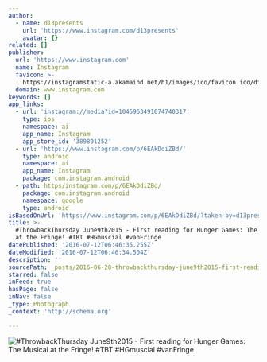 ```yaml
---
author:
  - name: d13presents
    url: 'https://www.instagram.com/d13presents'
    avatar: {}
related: []
publisher:
  url: 'https://www.instagram.com'
  name: Instagram
  favicon: >-
    https://instagramstatic-a.akamaihd.net/h1/images/ico/favicon.ico/dfa85bb1fd63.ico
  domain: www.instagram.com
keywords: []
app_links:
  - url: 'instagram://media?id=1045963491074740317'
    type: ios
    namespace: ai
    app_name: Instagram
    app_store_id: '389801252'
  - url: 'https://www.instagram.com/p/6EAkDdiZBd/'
    type: android
    namespace: ai
    app_name: Instagram
    package: com.instagram.android
  - path: https/instagram.com/p/6EAkDdiZBd/
    package: com.instagram.android
    namespace: google
    type: android
isBasedOnUrl: 'https://www.instagram.com/p/6EAkDdiZBd/?taken-by=d13presents'
title: >-
  #ThrowbackThursday June9th2015 - First reading for Hunger Games: The Musical
  at the Fringe! #TBT #HGmuscial #vanFringe
datePublished: '2016-07-12T06:46:35.255Z'
dateModified: '2016-07-12T06:46:34.504Z'
description: ''
sourcePath: _posts/2016-06-28-throwbackthursday-june9th2015-first-reading-for-hunger-ga.md
starred: false
inFeed: true
hasPage: false
inNav: false
_type: Photograph
_context: 'http://schema.org'

---
```

![#ThrowbackThursday June9th2015 - First reading for Hunger Games: The Musical at the Fringe! #TBT #HGmuscial #vanFringe](https://scontent.cdninstagram.com/t51.2885-15/e35/11378291_472252629609907_740775205_n.jpg?ig_cache_key=MTA0NTk2MzQ5MTA3NDc0MDMxNw%3D%3D.2)
